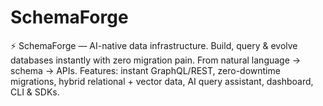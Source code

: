 # SchemaForge
⚡ SchemaForge — AI-native data infrastructure. Build, query &amp; evolve databases instantly with zero migration pain. From natural language → schema → APIs. Features: instant GraphQL/REST, zero-downtime migrations, hybrid relational + vector data, AI query assistant, dashboard, CLI &amp; SDKs.

